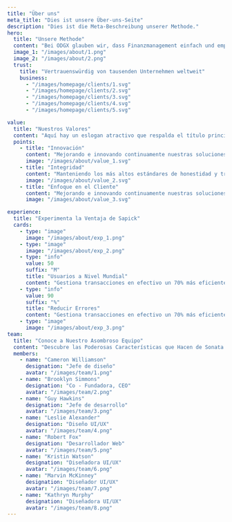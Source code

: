 ```yaml
---
title: "Über uns"
meta_title: "Dies ist unsere Über-uns-Seite"
description: "Dies ist die Meta-Beschreibung unserer Methode."
hero:
  title: "Unsere Methode"
  content: "Bei ODGX glauben wir, dass Finanzmanagement einfach und empowernd sein sollte. Gegründet mit der Mission, die Finanzverwaltung zu vereinfachen."
  image_1: "/images/about/1.png"
  image_2: "/images/about/2.png"
  trust:
    title: "Vertrauenswürdig von tausenden Unternehmen weltweit"
    business:
      - "/images/homepage/clients/1.svg"
      - "/images/homepage/clients/2.svg"
      - "/images/homepage/clients/3.svg"
      - "/images/homepage/clients/4.svg"
      - "/images/homepage/clients/5.svg"

value:
  title: "Nuestros Valores"
  content: "Aquí hay un eslogan atractivo que respalda el título principal mientras agrega un poco más de información."
  points:
    - title: "Innovación"
      content: "Mejorando e innovando continuamente nuestras soluciones para mantenerse a la vanguardia de las amenazas cibernéticas."
      image: "/images/about/value_1.svg"
    - title: "Integridad"
      content: "Manteniendo los más altos estándares de honestidad y transparencia en todas nuestras transacciones."
      image: "/images/about/value_2.svg"
    - title: "Enfoque en el Cliente"
      content: "Mejorando e innovando continuamente nuestras soluciones para mantenerse a la vanguardia de las amenazas cibernéticas."
      image: "/images/about/value_3.svg"

experience:
  title: "Experimenta la Ventaja de Sapick"
  cards:
    - type: "image"
      image: "/images/about/exp_1.png"
    - type: "image"
      image: "/images/about/exp_2.png"
    - type: "info"
      value: 50
      suffix: "M"
      title: "Usuarios a Nivel Mundial"
      content: "Gestiona transacciones en efectivo un 70% más eficientemente usando sus herramientas avanzadas."
    - type: "info"
      value: 90
      suffix: "%"
      title: "Reducir Errores"
      content: "Gestiona transacciones en efectivo un 70% más eficientemente usando sus herramientas avanzadas."
    - type: "image"
      image: "/images/about/exp_3.png"
team:
  title: "Conoce a Nuestro Asombroso Equipo"
  content: "Descubre las Poderosas Características que Hacen de Sonata la Solución SaaS Definitiva para Escalar tu Negocio"
  members:
    - name: "Cameron Williamson"
      designation: "Jefe de diseño"
      avatar: "/images/team/1.png"
    - name: "Brooklyn Simmons"
      designation: "Co - Fundadora, CEO"
      avatar: "/images/team/2.png"
    - name: "Guy Hawkins"
      designation: "Jefe de desarrollo"
      avatar: "/images/team/3.png"
    - name: "Leslie Alexander"
      designation: "Diseño UI/UX"
      avatar: "/images/team/4.png"
    - name: "Robert Fox"
      designation: "Desarrollador Web"
      avatar: "/images/team/5.png"
    - name: "Kristin Watson"
      designation: "Diseñadora UI/UX"
      avatar: "/images/team/6.png"
    - name: "Marvin McKinney"
      designation: "Diseñador UI/UX"
      avatar: "/images/team/7.png"
    - name: "Kathryn Murphy"
      designation: "Diseñadora UI/UX"
      avatar: "/images/team/8.png"
---
```


